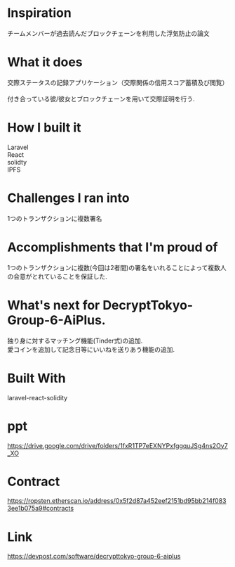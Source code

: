 # Inspiration
チームメンバーが過去読んだブロックチェーンを利用した浮気防止の論文
# What it does
交際ステータスの記録アプリケーション（交際関係の信用スコア蓄積及び閲覧）<br>   
付き合っている彼/彼女とブロックチェーンを用いて交際証明を行う. 
# How I built it
Laravel<br>
React<br>
solidty<br>
IPFS<br>
# Challenges I ran into
1つのトランザクションに複数署名
# Accomplishments that I'm proud of
1つのトランザクションに複数(今回は2者間)の署名をいれることによって複数人の合意がとれていることを保証した. <br>
# What's next for DecryptTokyo-Group-6-AiPlus. <br>
独り身に対するマッチング機能(Tinder式)の追加. <br>
愛コインを追加して記念日等にいいねを送りあう機能の追加.<br> 
# Built With
laravel-react-solidity

# ppt
https://drive.google.com/drive/folders/1fxR1TP7eEXNYPxfggquJSg4ns2Oy7_XO

# Contract
https://ropsten.etherscan.io/address/0x5f2d87a452eef2151bd95bb214f0833ee1b075a9#contracts

# Link
https://devpost.com/software/decrypttokyo-group-6-aiplus
